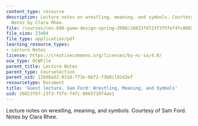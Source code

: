 ```yaml
---
content_type: resource
description: Lecture notes on wrestling, meaning, and symbols. Courtesy of Sam Ford.
  Notes by Clara Rhee.
file: /courses/cms-608-game-design-spring-2008/26823f0723f3f5fef4fc0065f10f4ae1_MITCMS_608s08_lec_notes31.pdf
file_size: 23404
file_type: application/pdf
learning_resource_types:
- Lecture Notes
license: https://creativecommons.org/licenses/by-nc-sa/4.0/
ocw_type: OCWFile
parent_title: Lecture Notes
parent_type: CourseSection
parent_uid: 12b60a52-0318-773e-6b72-f3b8c191d3ef
resourcetype: Document
title: 'Guest lecture, Sam Ford: Wrestling, Meaning, and Symbols'
uid: 26823f07-23f3-f5fe-f4fc-0065f10f4ae1
---
```

Lecture notes on wrestling, meaning, and symbols. Courtesy of Sam Ford. Notes by Clara Rhee.